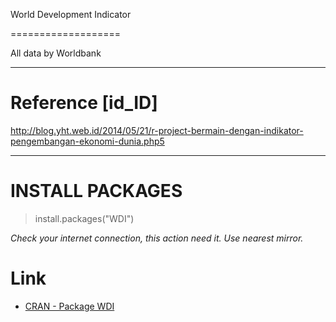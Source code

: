 World Development Indicator

===================

All data by Worldbank

-------------------

# Reference [id_ID]

http://blog.yht.web.id/2014/05/21/r-project-bermain-dengan-indikator-pengembangan-ekonomi-dunia.php5

-------------------

# INSTALL PACKAGES

> install.packages("WDI")

*Check your internet connection, this action need it. Use nearest mirror.*

# Link

- [CRAN - Package WDI](http://cran.r-project.org/package=WDI)

